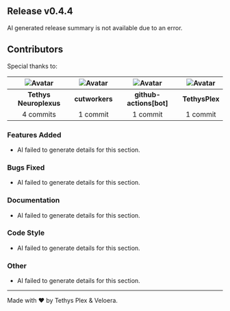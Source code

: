 ## Release v0.4.4

AI generated release summary is not available due to an error.

## Contributors

Special thanks to:

|![Avatar](https://github.com/github.png?size=40) |![Avatar](https://github.com/github.png?size=40) |![Avatar](https://github.com/github.png?size=40) |![Avatar](https://github.com/TethysPlex.png?size=40) |
| :----------: | :----------: | :----------: | :----------: |
| **Tethys Neuroplexus** | **cutworkers** | **github-actions[bot]** | **TethysPlex** |
| 4 commits | 1 commit | 1 commit | 1 commit |

### Features Added

- AI failed to generate details for this section.
### Bugs Fixed

- AI failed to generate details for this section.
### Documentation

- AI failed to generate details for this section.
### Code Style

- AI failed to generate details for this section.
### Other

- AI failed to generate details for this section.
---

Made with ♥️ by Tethys Plex & Veloera.

